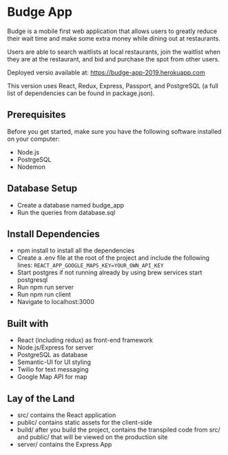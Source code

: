 # Budge App
Budge is a mobile first web application that allows users to greatly reduce their wait time and make some extra money while dining out at restaurants.

Users are able to search waitlists at local restaurants, join the waitlist when they are at the restaurant, and bid and purchase the spot from other users.

Deployed versio available at: https://budge-app-2019.herokuapp.com

This version uses React, Redux, Express, Passport, and PostgreSQL (a full list of dependencies can be found in package.json).

## Prerequisites
Before you get started, make sure you have the following software installed on your computer:

- Node.js
- PostrgeSQL
- Nodemon

## Database Setup
- Create a database named budge_app
- Run the queries from database.sql

## Install Dependencies
- npm install to install all the dependencies
- Create a .env file at the root of the project and include the following lines:
```REACT_APP_GOOGLE_MAPS_KEY=YOUR_OWN_API_KEY```
- Start postgres if not running already by using brew services start postgresql
- Run npm run server
- Run npm run client
- Navigate to localhost:3000

## Built with
- React (including redux) as front-end framework
- Node.js/Express for server
- PostgreSQL as database
- Semantic-UI for UI styling
- Twilio for text messaging
- Google Map API for map

## Lay of the Land
- src/ contains the React application
- public/ contains static assets for the client-side
- build/ after you build the project, contains the transpiled code from src/ and public/ that will be viewed on the production site
- server/ contains the Express App

